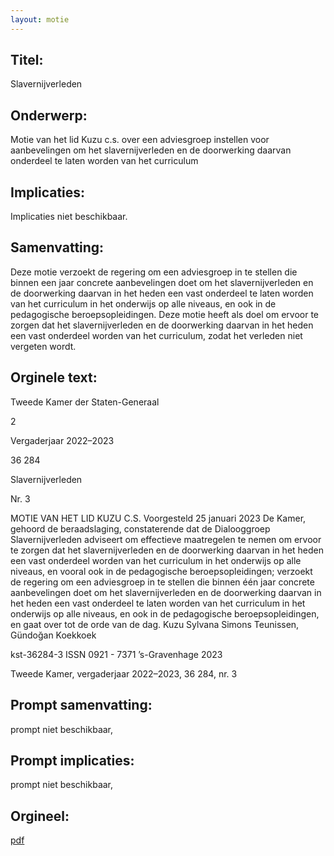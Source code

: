 ```yaml
---
layout: motie
---
```

## Titel:
Slavernijverleden
## Onderwerp:
Motie van het lid Kuzu c.s. over een adviesgroep instellen voor aanbevelingen om het slavernijverleden en de doorwerking daarvan onderdeel te laten worden van het curriculum
## Implicaties:
Implicaties niet beschikbaar.
## Samenvatting:

Deze motie verzoekt de regering om een adviesgroep in te stellen die binnen een jaar concrete aanbevelingen doet om het slavernijverleden en de doorwerking daarvan in het heden een vast onderdeel te laten worden van het curriculum in het onderwijs op alle niveaus, en ook in de pedagogische beroepsopleidingen. Deze motie heeft als doel om ervoor te zorgen dat het slavernijverleden en de doorwerking daarvan in het heden een vast onderdeel worden van het curriculum, zodat het verleden niet vergeten wordt.
## Orginele text:


Tweede Kamer der Staten-Generaal

2

Vergaderjaar 2022–2023

36 284

Slavernijverleden

Nr. 3

MOTIE VAN HET LID KUZU C.S.
Voorgesteld 25 januari 2023
De Kamer,
gehoord de beraadslaging,
constaterende dat de Dialooggroep Slavernijverleden adviseert om
effectieve maatregelen te nemen om ervoor te zorgen dat het slavernijverleden en de doorwerking daarvan in het heden een vast onderdeel
worden van het curriculum in het onderwijs op alle niveaus, en vooral ook
in de pedagogische beroepsopleidingen;
verzoekt de regering om een adviesgroep in te stellen die binnen één jaar
concrete aanbevelingen doet om het slavernijverleden en de doorwerking
daarvan in het heden een vast onderdeel te laten worden van het
curriculum in het onderwijs op alle niveaus, en ook in de pedagogische
beroepsopleidingen,
en gaat over tot de orde van de dag.
Kuzu
Sylvana Simons
Teunissen,
Gündoğan
Koekkoek

kst-36284-3
ISSN 0921 - 7371
’s-Gravenhage 2023

Tweede Kamer, vergaderjaar 2022–2023, 36 284, nr. 3


## Prompt samenvatting:
prompt niet beschikbaar,

## Prompt implicaties:
prompt niet beschikbaar,
## Orgineel:
[pdf](https://gegevensmagazijn.tweedekamer.nl/OData/v4/2.0/Document(ef5bc6c3-5cab-4c39-89bc-96a43d5a8e5b)/resource)
